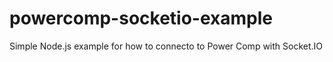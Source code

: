 # powercomp-socketio-example
Simple Node.js example for how to connecto to Power Comp with Socket.IO

